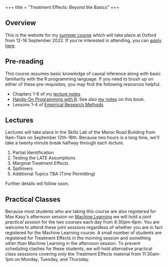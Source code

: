 +++
title = "Treatment Effects: Beyond the Basics"
+++

## Overview
This is the website for my [summer course](https://www.economics.ox.ac.uk/econometrics-pathway) which will take place at Oxford from 12-16 September 2022. If you're interested in attending, you can [apply here](https://www.economics.ox.ac.uk/econometrics-pathway). 


## Pre-reading
This course assumes basic knowledge of causal inference along with basic familiarity with the R programming language. If you need to brush up on either of these pre-requisites, you may find the following resources helpful.
- Chapters 1-6 of my [lecture notes](https://www.treatment-effects.com/treatment-effects.pdf) 
- [Hands-On Programming with R](https://rstudio-education.github.io/hopr/). See also [my notes](https://qyocwwdd4c.joplinusercontent.com/shares/OsJNRF8AGMOE9NGxpt7YK1) on this book.
- Lessons 1-4 of [Empirical Research Methods](https://empirical-methods.com/)

## Lectures
Lectures will take place in the Skills Lab of the Manor Road Building from 9am-11am on September 12th-16th. Because two hours is a long time, we'll take a twenty minute break halfway through each lecture.
1. Partial Identification
2. Testing the LATE Assumptions 
3. Marginal Treatment Effects
4. Spillovers 
5. Additional Topics TBA (Time Permitting) 

Further details will follow soon.

## Practical Classes
Because most students who are taking this course are also registered for Max Kasy's afternoon session on [Machine Learning](https://maxkasy.github.io/home/files/teaching/ML_Oxford_summerschool_2022/Syllabus_ML_Oxford_Summerschool_2022.pdf) we will hold a *joint practical session* for the two courses each day from 4:30pm-6pm. You are welcome to attend these joint sessions regardless of whether you are in fact registered for the Machine Learning course. A small number of students are registered for Treatment Effects in the morning session and something *other than* Machine Learning in the afternoon session. To prevent scheduling clashes for these students, we will hold alternative practical class sesssions covering *only* the Treatment Effects material from 11:30am-1pm on Monday, Tuesday, and Thursday. 


<!--Class meetings this term will take place over Zoom. Login details will be posted on the *Advanced Econometrics 1* canvas page on Monday, November 23rd. For each class meeting, I list the relevant chapters of the [lecture notes](/treatment-effects.pdf) along with papers for discussion. You should be able to access all of the assigned papers using your Oxford login. Let me know if you encounter any problems. 
1. November 24th (Tuesday): 12-1:30pm
    * Read in advance: Lecture notes chapters 1-2
    * Watch in advance: [The Potential Outcomes Framework](https://expl.ai/QHUAVRV), [Conditional Independence](https://expl.ai/LXPVDDN), [Selection Bias](https://expl.ai/DWVNRZU)
    * Discussion: Analyzing data from randomized controlled experiments. Please skim [Athey & Imbens (2017)](https://www.sciencedirect.com/science/article/pii/S2214658X16300174) Sections 1-8 and 10, along with [Mutz, Pemantle & Pham (2019)](https://amstat.tandfonline.com/doi/full/10.1080/00031305.2017.1322143) in advance.
2. November 27th (Friday): 1:30-3pm
    * Read in advance: Lecture notes chapter 3
    * Watch in advance: [Regression Adjustment](https://expl.ai/BJWTFKG), [Propensity Score Weighting](https://expl.ai/BASRRGX)
    * Discussion: Matching and weighting methods. Please skim [Todd (2010)](https://pdfs.semanticscholar.org/f21e/b74cebd5fd3cd8275b522baceba3ae4cfd52.pdf), and [King & Nielsen (2019)](https://www.cambridge.org/core/journals/political-analysis/article/whypropensity-scoresshould-not-be-usedformatching/94DDE7ED8E2A796B693096EB714BE68B) in advance. This [blog post](http://econjeff.blogspot.com/2010/10/on-matching.html) by Jeff Smith may also be of interest. 
3. December 1st (Tuesday): 12-1:30pm
    * Read in advance: Lecture notes chapter 4
    * Watch in advance: TBC (posted by Monday, Nov. 30th)
    * Discussion: Noncompliance in RCTs and Treatment effect heterogeneity. Please read [Athey & Imbens 2017) Section 9](https://www.sciencedirect.com/science/article/pii/S2214658X16300174) and [Angrist (2004)](https://academic.oup.com/ej/article/114/494/C52/5086004), in advance.
4. December 4th (Friday): 1:30-3pm
    * Read in advance: Lecture notes chapter 5
    * Watch in advance: TBC
    * Discussion: Regression discontinuity designs. Please read [Lee & Lemieux (2010)](https://www.aeaweb.org/articles?id=10.1257/jel.48.2.281) in advance. 
5. May 24th, 2021 (Monday): 2-3:30pm 
    * **Revision Lecture** ~~Manor Road Building~~ *Unfortunately, I have just learned that I will not be permitted to give this lecture in-person, so it will have to take place on zoom. Details will appear on canvas soon.*
    * [problems](/ps.pdf), [solutions](/ps-soln.pdf)
-->
